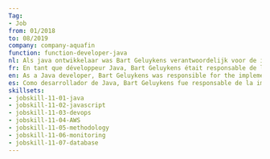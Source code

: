 ```yaml
---
Tag: 
- Job 
from: 01/2018
to: 08/2019
company: company-aquafin
function: function-developer-java
nl: Als java ontwikkelaar was Bart Geluykens verantwoordelijk voor de implementatie van diverse applicaties
fr: En tant que développeur Java, Bart Geluykens était responsable de la mise en œuvre de diverses applications
en: As a Java developer, Bart Geluykens was responsible for the implementation of various applications
es: Como desarrollador de Java, Bart Geluykens fue responsable de la implementación de varias aplicaciones.
skillsets:
- jobskill-11-01-java
- jobskill-11-02-javascript
- jobskill-11-03-devops
- jobskill-11-04-AWS
- jobskill-11-05-methodology
- jobskill-11-06-monitoring
- jobskill-11-07-database
---
```

